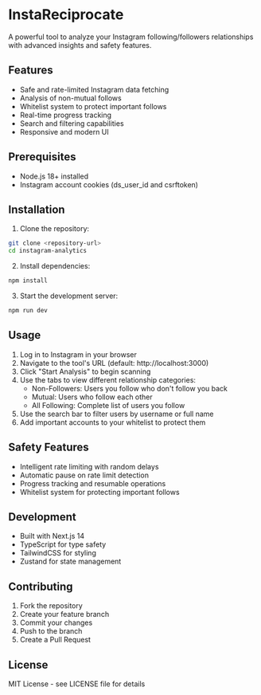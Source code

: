 # InstaReciprocate

A powerful tool to analyze your Instagram following/followers relationships with advanced insights and safety features.

## Features

- Safe and rate-limited Instagram data fetching
- Analysis of non-mutual follows
- Whitelist system to protect important follows
- Real-time progress tracking
- Search and filtering capabilities
- Responsive and modern UI

## Prerequisites

- Node.js 18+ installed
- Instagram account cookies (ds_user_id and csrftoken)

## Installation

1. Clone the repository:
```bash
git clone <repository-url>
cd instagram-analytics
```

2. Install dependencies:
```bash
npm install
```

3. Start the development server:
```bash
npm run dev
```

## Usage

1. Log in to Instagram in your browser
2. Navigate to the tool's URL (default: http://localhost:3000)
3. Click "Start Analysis" to begin scanning
4. Use the tabs to view different relationship categories:
   - Non-Followers: Users you follow who don't follow you back
   - Mutual: Users who follow each other
   - All Following: Complete list of users you follow
5. Use the search bar to filter users by username or full name
6. Add important accounts to your whitelist to protect them

## Safety Features

- Intelligent rate limiting with random delays
- Automatic pause on rate limit detection
- Progress tracking and resumable operations
- Whitelist system for protecting important follows

## Development

- Built with Next.js 14
- TypeScript for type safety
- TailwindCSS for styling
- Zustand for state management

## Contributing

1. Fork the repository
2. Create your feature branch
3. Commit your changes
4. Push to the branch
5. Create a Pull Request

## License

MIT License - see LICENSE file for details 